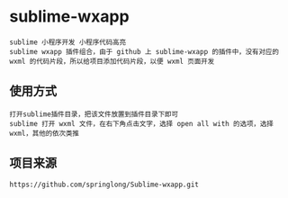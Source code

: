 # sublime-wxapp

    sublime 小程序开发 小程序代码高亮
    sublime wxapp 插件组合，由于 github 上 sublime-wxapp 的插件中，没有对应的 wxml 的代码片段，所以给项目添加代码片段，以便 wxml 页面开发



## 使用方式

    打开sublime插件目录，把该文件放置到插件目录下即可
    sublime 打开 wxml 文件，在右下角点击文字，选择 open all with 的选项，选择 wxml，其他的依次类推


## 项目来源

    https://github.com/springlong/Sublime-wxapp.git